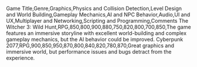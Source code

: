 
Game Title,Genre,Graphics,Physics and Collision Detection,Level Design and World Building,Gameplay Mechanics,AI and NPC Behavior,Audio,UI and UX,Multiplayer and Networking,Scripting and Programming,Comments
The Witcher 3: Wild Hunt,RPG,850,800,900,880,750,820,800,700,850,The game features an immersive storyline with excellent world-building and complex gameplay mechanics, but the AI behavior could be improved.
Cyberpunk 2077,RPG,900,850,950,870,800,840,820,780,870,Great graphics and immersive world, but performance issues and bugs detract from the experience.
